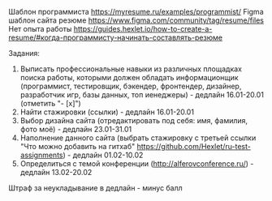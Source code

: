Шаблон программиста https://myresume.ru/examples/programmist/ 
Figma шаблон сайта резюме https://www.figma.com/community/tag/resume/files
Нет опыта работы https://guides.hexlet.io/how-to-create-a-resume/#когда-программисту-начинать-составлять-резюме 

Задания:
1) Выписать профессиональные навыки из различных площадках поиска работы, которыми должен обладать информационщик (программист, тестировщик, бэкендер, фронтендер, дизайнер, разработчик игр, базы данных, топ иенеджеры) - дедлайн 16.01-20.01
(отметить "- [x]")
2) Найти стажировки (ссылки) - дедлайн 16.01-20.01
3) Выбор дизайна сайта (отредактировать под себя: имя, фамилия, фото моё) - дедлайн 23.01-31.01
4) Наполнение данного сайта (выбрать стажировку с третьей ссылки "Что можно добавить на гитхаб" https://github.com/Hexlet/ru-test-assignments) - дедлайн 01.02-10.02
5) Определиться с темой конференции (http://alferovconference.ru/) - дедлайн 13.02-20.02

Штраф за неукладывание в дедлайн - минус балл
